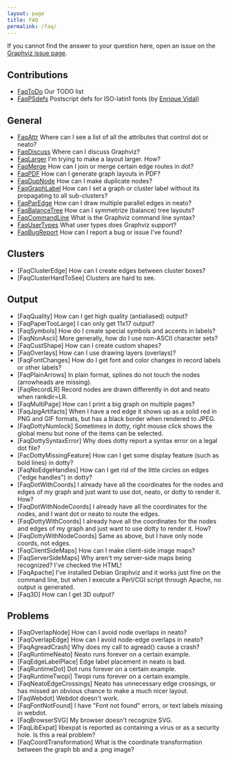 ```yaml
---
layout: page
title: FAQ
permalink: /faq/
---
```

         
         
If you cannot find the answer to your question here, open an issue on the <a href="https://github.com/ellson/graphviz/issues" target="_blank">Graphviz issue page</a>.


## Contributions

* [FaqToDo](/_pages/doc/todo.html) Our TODO list
* [FaqPSdefs](/_pages/Documentation/html/isofonts.txt) Postscript defs for ISO-latin1 fonts (by [Enrique Vidal](evidal@iti.upv.es))

## General

 * [FaqAttr](/FaqAnswers/FaqAttr) Where can I see a list of all the attributes that control dot or neato?
 * [FaqDiscuss](/FaqAnswers/FaqDiscuss) Where can I discuss Graphviz?
 * [FaqLarger](/FaqAnswers/FaqLarger) I'm trying to make a layout larger. How?
 * [FaqMerge](/FaqAnswers/FaqMerge) How can I join or merge certain edge routes in dot?
 * [FaqPDF](/FaqAnswers/FaqPDF) How can I generate graph layouts in PDF?
 * [FaqDupNode](/FaqAnswers/FaqDupNode) How can I make duplicate nodes?
 * [FaqGraphLabel](/FaqAnswers/FaqGraphLabel) How can I set a graph or cluster label without its propagating to all sub-clusters?
 * [FaqParEdge](/FaqAnswers/FaqParEdge) How can I draw multiple parallel edges in neato?
 * [FaqBalanceTree](/FaqAnswers/FaqBalanceTree) How can I symmetrize (balance) tree layouts?
 * [FaqCommandLine](/FaqAnswers/FaqCommandLine) What is the Graphviz command line syntax?
 * [FaqUserTypes](/FaqAnswers/FaqUserTypes) What user types does Graphviz support?
 * [FaqBugReport](/FaqAnswers/FaqBugReport) How can I report a bug or issue I've found?

## Clusters

 * [FaqClusterEdge] How can I create edges between cluster boxes?
 * [FaqClusterHardToSee] Clusters are hard to see.

## Output

 * [FaqQuality] How can I get high quality (antialiased) output?
 * [FaqPaperTooLarge] I can only get 11x17 output?
 * [FaqSymbols] How do I create special symbols and accents in labels?
 * [FaqNonAscii] More generally, how do I use non-ASCII character sets?
 * [FaqCustShape] How can I create custom shapes?
 * [FaqOverlays] How can I use drawing layers (overlays)?
 * [FaqFontChanges] How do I get font and color changes in record labels or other labels?
 * [FaqPlainArrows] In plain format, splines do not touch the nodes (arrowheads are missing).
 * [FaqRecordLR] Record nodes are drawn differently in dot and neato when rankdir=LR.
 * [FaqMultiPage] How can I print a big graph on multiple pages?
 * [FaqJpgArtifacts] When I have a red edge it shows up as a solid red in PNG and GIF formats, but has a black border when rendered to JPEG.
 * [FaqDottyNumlock] Sometimes in dotty, right mouse click shows the global menu but none of the items can be selected.
 * [FaqDottySyntaxError] Why does dotty report a syntax error on a legal dot file?
 * [FacDottyMissingFeature] How can I get some display feature (such as bold lines) in dotty?
 * [FaqNoEdgeHandles] How can I get rid of the little circles on edges ("edge handles") in dotty?
 * [FaqDotWithCoords] I already have all the coordinates for the nodes and edges of my graph and just want to use dot, neato, or dotty to render it. How?
 * [FaqDotWithNodeCoords] I already have all the coordinates for the nodes, and I want dot or neato to route the edges.
 * [FaqDottyWithCoords] I already have all the coordinates for the nodes and edges of my graph and just want to use dotty to render it. How?
 * [FaqDottyWithNodeCoords] Same as above, but I have only node coords, not edges.
 * [FaqClientSideMaps] How can I make client-side image maps?
 * [FaqServerSideMaps] Why aren't my server-side maps being recognized? I've checked the HTML!
 * [FaqApache] I've installed Debian Graphviz and it works just fine on the command line, but when I execute a Perl/CGI script through Apache, no output is generated.
 * [Faq3D] How can I get 3D output?


## Problems

 * [FaqOverlapNode] How can I avoid node overlaps in neato?
 * [FaqOverlapEdge] How can I avoid node-edge overlaps in neato?
 * [FaqAgreadCrash] Why does my call to agread() cause a crash?
 * [FaqRuntimeNeato] Neato runs forever on a certain example.
 * [FaqEdgeLabelPlace] Edge label placement in neato is bad.
 * [FaqRuntimeDot] Dot runs forever on a certain example.
 * [FaqRuntimeTwopi] Twopi runs forever on a certain example.
 * [FaqNeatoEdgeCrossings] Neato has unnecessary edge crossings, or has missed an obvious chance to make a much nicer layout.
 * [FaqWebdot] Webdot doesn't work.
 * [FaqFontNotFound] I have "Font not found" errors, or text labels missing in webdot.
 * [FaqBrowserSVG] My browser doesn't recognize SVG.
 * [FaqLibExpat] libexpat is reported as containing a virus or as a security hole. Is this a real problem?
 * [FaqCoordTransformation] What is the coordinate transformation between the graph bb and a .png image?

